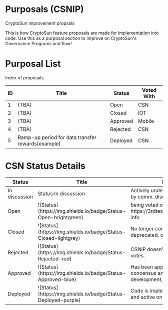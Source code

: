 # Purposals (CSNIP)
CryptoSun improvement propsals <br>

This is how CryptoSun feature proposals are made for implementation into code.
Use this as a purposal section to improve on CryptoSun's Governance Programs and flow!

# Purposal List
Index of proposals
 <table id="proposalsTable">
        <thead>
            <tr>
                <th>ID</th>
                <th>Title</th>
                <th>Status</th>
                <th>Voted With</th>
            </tr>
        </thead>
        <tbody>
            <tr>
                <td>1</td>
                <td>(TBA)</td>
                <td>Open</td>
                <td>CSN</td>
            </tr>
            <tr>
                <td>2</td>
                <td>(TBA)</td>
                <td>Closed</td>
                <td>IOT</td>
            </tr>
            <tr>
                <td>3</td>
                <td>(TBA)</td>
                <td>Approved</td>
                <td>Mobile</td>
            </tr>
            <tr>
                <td>4</td>
                <td>(TBA)</td>
                <td>Rejected</td>
                <td>CSN</td>
            </tr>
            <tr>
                <td>5</td>
                <td>Ramp-up period for data transfer rewards(example)</td>
                <td>Deployed</td>
                <td>CSN</td>
            </tr>
        </tbody></table>

 # CSN Status Details
 <table id="proposalsTable">
        <thead>
            <tr>
                <th>Status</th>
                <th>Title</th>
                <th>Note</th>
            </tr>
        </thead>
        <tbody>
            <tr>
                <td>In discussion</td>
                <td>Status:In discussion</td>
                <td>Actively under consideration by comm. <a>discord link</a></td>
            </tr>
            <tr>
                <td>Open</td>
                <td>![Status](https://img.shields.io/badge/Status-Open-brightgreen)</td>
                <td>being voted on by comm. <a>https://3rdtest.webflow.io/csn-info</a></td>
            </tr>
            <tr>
                <td>Closed</td>
                <td>![Status](https://img.shields.io/badge/Status-Closed-lightgrey)</td>
                <td>No longer considered, deprecated, or withdrawn.</td>
            </tr>
            <tr>
                <td>Rejected</td>
                <td>![Status](https://img.shields.io/badge/Status-Rejected-red)</td>
                <td>CSNIP doesn't meet required votes.</td>
            </tr>
            <tr>
                <td>Approved</td>
                <td>![Status](https://img.shields.io/badge/Status-Approved-blue)</td>
                <td>Has been approved by concensus and is pending development, testing etc. </td>
            </tr>
            <tr>
                <td>Deployed</td>
                <td>![Status](https://img.shields.io/badge/Status-Deployed-purple)</td>
                <td>Code is implemented for CSNIP and active on the network.</td>
            </tr>
        </tbody></table>
            
